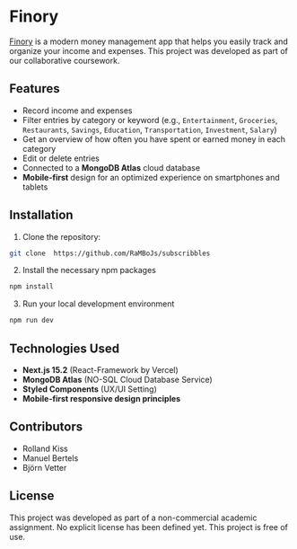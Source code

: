 # Finory
[Finory](https://subscribbles.rambo-js.com/) is a modern money management app that helps you easily track and organize your income and expenses.
This project was developed as part of our collaborative coursework.

## Features
- Record income and expenses
- Filter entries by category or keyword (e.g., `Entertainment`, `Groceries`, `Restaurants`, `Savings`, `Education`, `Transportation`, `Investment`, `Salary`)
- Get an overview of how often you have spent or earned money in each category
- Edit or delete entries
- Connected to a **MongoDB Atlas** cloud database
- **Mobile-first** design for an optimized experience on smartphones and tablets

## Installation
1. Clone the repository:
```bash
git clone  https://github.com/RaMBoJs/subscribbles
```
2. Install the necessary npm packages
```bash
npm install
```
3. Run your local development environment
```bash
npm run dev
```

## Technologies Used
- **Next.js 15.2** (React-Framework by Vercel)
- **MongoDB Atlas** (NO-SQL Cloud Database Service)
- **Styled Components** (UX/UI Setting)
- **Mobile-first responsive design principles**

## Contributors
- Rolland Kiss
- Manuel Bertels
- Björn Vetter

## License
This project was developed as part of a non-commercial academic assignment.
No explicit license has been defined yet. This project is free of use.
